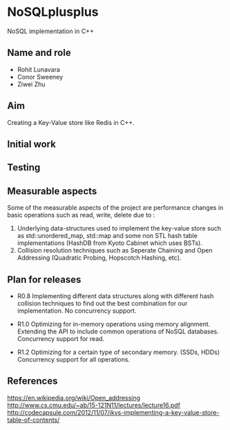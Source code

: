 # NoSQLplusplus
NoSQL implementation in C++

## Name and role
* Rohit Lunavara
* Conor Sweeney
* Ziwei Zhu

## Aim
Creating a Key-Value store like Redis in C++.

## Initial work


## Testing


## Measurable aspects
Some of the measurable aspects of the project are performance changes in basic operations such as read, write, delete due to :
1. Underlying data-structures used to implement the key-value store such as std::unordered_map, std::map and some non STL hash table implementations (HashDB from Kyoto Cabinet which uses BSTs).
2. Collision resolution techniques such as Seperate Chaining and Open Addressing (Quadratic Probing, Hopscotch Hashing, etc).

## Plan for releases
* R0.8 
Implementing different data structures along with different hash collision techniques to find out the best combination for our implementation.
No concurrency support.

* R1.0
Optimizing for in-memory operations using memory alignment.
Extending the API to include common operations of NoSQL databases.
Concurrency support for read.

* R1.2
Optimizing for a certain type of secondary memory. (SSDs, HDDs)
Concurrency support for all operations.

## References
https://en.wikipedia.org/wiki/Open_addressing
http://www.cs.cmu.edu/~ab/15-121N11/lectures/lecture16.pdf
http://codecapsule.com/2012/11/07/ikvs-implementing-a-key-value-store-table-of-contents/
